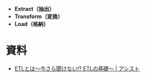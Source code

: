 - **Extract（抽出）**  
- **Transform（変換）**  
- **Load（格納）**

# 資料
- [ETLとは～今さら聞けない!? ETLの基礎～ | アシスト](https://www.ashisuto.co.jp/eai_blog/article/201811_etl.html)